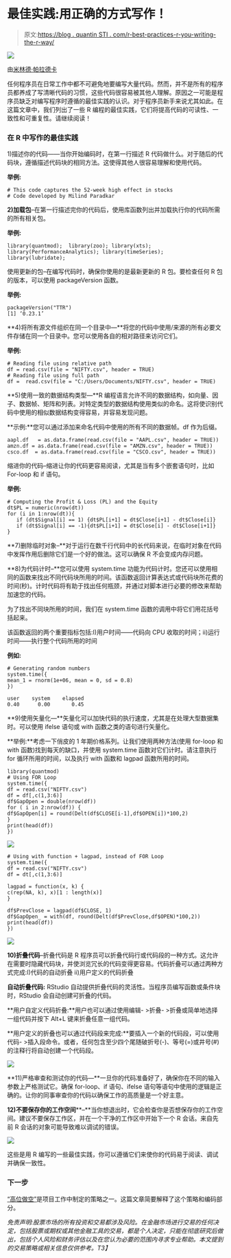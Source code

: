 # 最佳实践:用正确的方式写作！

> 原文:[https://blog . quantin STI . com/r-best-practices-r-you-writing-the-r-way/](https://blog.quantinsti.com/r-best-practices-r-you-writing-the-r-way/)

![](../Images/673266b70db48b6e5c844a5a9bbe3c60.png)

由[米林德·帕拉德卡](https://www.linkedin.com/in/milind-paradkar-b37292107/)

任何程序员在日常工作中都不可避免地要编写大量代码。然而，并不是所有的程序员都养成了写清晰代码的习惯，这些代码很容易被其他人理解。原因之一可能是程序员缺乏对编写程序时遵循的最佳实践的认识。对于程序员新手来说尤其如此。在这篇文章中，我们列出了一些 R 编程的最佳实践，它们将提高代码的可读性、一致性和可重复性。请继续阅读！

### 在 R 中写作的最佳实践

1)描述你的代码——当你开始编码时，在第一行描述 R 代码做什么。对于随后的代码块，遵循描述代码块的相同方法。这使得其他人很容易理解和使用代码。

**举例:**

```
# This code captures the 52-week high effect in stocks
# Code developed by Milind Paradkar
```

**2)加载包**–在第一行描述完你的代码后，使用库函数列出并加载执行你的代码所需的所有相关包。

**举例:**

```
library(quantmod);  library(zoo); library(xts);
library(PerformanceAnalytics); library(timeSeries); library(lubridate);
```

使用更新的包–在编写代码时，确保你使用的是最新更新的 R 包。要检查任何 R 包的版本，可以使用 packageVersion 函数。

**举例:**

```
packageVersion("TTR")
[1] ‘0.23.1’
```

**4)将所有源文件组织在同一个目录中—**将您的代码中使用/来源的所有必要文件存储在同一个目录中。您可以使用各自的相对路径来访问它们。

**举例:**

```
# Reading file using relative path
df = read.csv(file = "NIFTY.csv", header = TRUE)
# Reading file using full path
df =  read.csv(file = "C:/Users/Documents/NIFTY.csv", header = TRUE)
```

**5)使用一致的数据结构类型—**R 编程语言允许不同的数据结构，如向量、因子、数据帧、矩阵和列表。对特定类型的数据结构使用类似的命名。这将使识别代码中使用的相似数据结构变得容易，并容易发现问题。

**示例:**您可以通过添加来命名代码中使用的所有不同的数据帧。df 作为后缀。

```
aapl.df   = as.data.frame(read.csv(file = "AAPL.csv", header = TRUE))
amzn.df = as.data.frame(read.csv(file = "AMZN.csv", header = TRUE))
csco.df  = as.data.frame(read.csv(file = "CSCO.csv", header = TRUE))
```

缩进你的代码–缩进让你的代码更容易阅读，尤其是当有多个嵌套语句时，比如 For-loop 和 if 语句。

**举例:**

```
# Computing the Profit & Loss (PL) and the Equity
dt$PL = numeric(nrow(dt))
for (i in 1:nrow(dt)){
   if (dt$Signal[i] == 1) {dt$PL[i+1] = dt$Close[i+1] - dt$Close[i]}
   if (dt$Signal[i] == -1){dt$PL[i+1] = dt$Close[i] - dt$Close[i+1]}
}
```

**7)删除临时对象–**对于运行在数千行代码中的长代码来说，在临时对象在代码中发挥作用后删除它们是一个好的做法。这可以确保 R 不会变成内存问题。

**8)为代码计时–**您可以使用 system.time 功能为代码计时。您还可以使用相同的函数来找出不同代码块所用的时间。该函数返回计算表达式或代码块所花费的时间(秒)。计时代码将有助于找出任何瓶颈，并通过对脚本进行必要的修改来帮助加速您的代码。

为了找出不同块所用的时间，我们在 system.time 函数的调用中将它们用花括号括起来。

该函数返回的两个重要指标包括:I)用户时间——代码向 CPU 收取的时间；ii)运行时间——执行整个代码所用的时间

**例如:**

```
# Generating random numbers
system.time({
mean_1 = rnorm(1e+06, mean = 0, sd = 0.8)
})

user    system    elapsed
0.40      0.00       0.45
```

**9)使用矢量化—**矢量化可以加快代码的执行速度，尤其是在处理大型数据集时。可以使用 ifelse 语句或 with 函数之类的语句进行矢量化。

**举例:**考虑一下俏皮的 1 年期价格系列。让我们使用两种方法(使用 for-loop 和 with 函数)找到每天的缺口，并使用 system.time 函数对它们计时。请注意执行 for 循环所用的时间，以及执行 with 函数和 lagpad 函数所用的时间。

```
library(quantmod)
# Using FOR Loop
system.time({
df = read.csv("NIFTY.csv")
df = df[,c(1,3:6)]
df$GapOpen = double(nrow(df))
for ( i in 2:nrow(df)) {
df$GapOpen[i] = round(Delt(df$CLOSE[i-1],df$OPEN[i])*100,2)
}
print(head(df))
})
```

![](../Images/848838a2a8c3b3a2286c13f8628ec5a6.png)

```
# Using with function + lagpad, instead of FOR Loop
system.time({
df = read.csv("NIFTY.csv")
df = dt[,c(1,3:6)]

lagpad = function(x, k) {
c(rep(NA, k), x)[1 : length(x)]
}

df$PrevClose = lagpad(df$CLOSE, 1)
df$GapOpen_ = with(df, round(Delt(df$PrevClose,df$OPEN)*100,2))
print(head(df))
})
```

![](../Images/315013a8f29c419003f23390bafcb3b4.png)

**10)折叠代码**–折叠代码是 R 程序员可以折叠代码行或代码段的一种方式。这允许在需要时隐藏代码块，并使浏览冗长的代码变得更容易。代码折叠可以通过两种方式完成:I)代码的自动折叠 ii)用户定义的代码折叠

**自动折叠代码:** RStudio 自动提供折叠代码的灵活性。当程序员编写函数或条件块时，RStudio 会自动创建可折叠的代码。

**用户自定义代码折叠:**用户也可以通过使用编辑- >折叠- >折叠或简单地选择一组代码并按下 Alt+L 键来折叠任意一组代码。

**用户定义的折叠也可以通过代码段来完成:**要插入一个新的代码段，可以使用代码- >插入段命令。或者，任何包含至少四个尾随破折号(-)、等号(=)或井号(#)的注释行将自动创建一个代码段。

![](../Images/3e7b126ea210f138ad6c88b7a62cdf8e.png)

**11)严格审查和测试你的代码—**一旦你的代码准备好了，确保你在不同的输入参数上严格测试它。确保 for-loop、if 语句、ifelse 语句等语句中使用的逻辑是正确的。让你的同事审查你的代码以确保工作的高质量是一个好主意。

**12)不要保存你的工作空间****–**当你想退出时，它会检查你是否想保存你的工作空间。建议不要保存工作区，并在一个干净的工作区中开始下一个 R 会话。来自先前 R 会话的对象可能导致难以调试的错误。

![](../Images/d66fa3d06e48876f5c476681df7a1cb8.png)

这些是用 R 编写的一些最佳实践，你可以遵循它们来使你的代码易于阅读、调试并确保一致性。

### **下一步**

[“高位做空”](https://blog.quantinsti.com/shorting-high-algo-trading-strategy-r/)是项目工作中制定的策略之一。这篇文章简要解释了这个策略和编码部分。

*免责声明:股票市场的所有投资和交易都涉及风险。在金融市场进行交易的任何决定，包括股票或期权或其他金融工具的交易，都是个人决定，只能在彻底研究后做出，包括个人风险和财务评估以及在您认为必要的范围内寻求专业帮助。本文提到的交易策略或相关信息仅供参考。T3】*